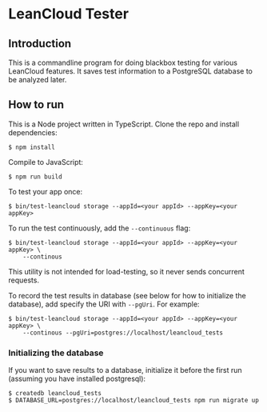 # LeanCloud Tester

## Introduction

This is a commandline program for doing blackbox testing for various LeanCloud
features. It saves test information to a PostgreSQL database to be analyzed
later.

## How to run

This is a Node project written in TypeScript. Clone the repo and install
dependencies:

```shell
$ npm install
```

Compile to JavaScript:

```shell
$ npm run build
```

To test your app once:

```shell
$ bin/test-leancloud storage --appId=<your appId> --appKey=<your appKey>
```

To run the test continuously, add the `--continuous` flag:

```shell
$ bin/test-leancloud storage --appId=<your appId> --appKey=<your appKey> \
    --continous
```

This utility is not intended for load-testing, so it never sends concurrent
requests.

To record the test results in database (see below for how to initialize the
database), add specify the URI with `--pgUri`. For example:

```shell
$ bin/test-leancloud storage --appId=<your appId> --appKey=<your appKey> \
    --continous --pgUri=postgres://localhost/leancloud_tests
```

### Initializing the database

If you want to save results to a database, initialize it before the first run
(assuming you have installed postgresql):

```shell
$ createdb leancloud_tests
$ DATABASE_URL=postgres://localhost/leancloud_tests npm run migrate up
```
